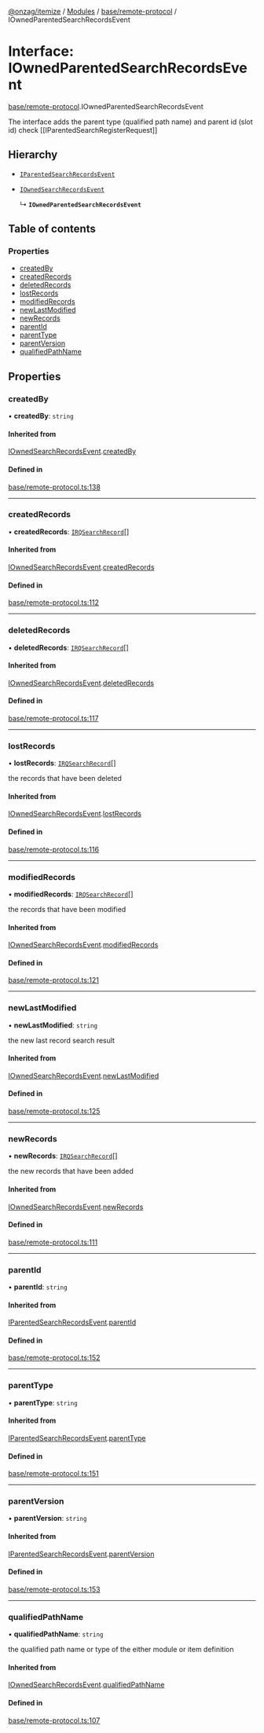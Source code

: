 [@onzag/itemize](../README.md) / [Modules](../modules.md) / [base/remote-protocol](../modules/base_remote_protocol.md) / IOwnedParentedSearchRecordsEvent

# Interface: IOwnedParentedSearchRecordsEvent

[base/remote-protocol](../modules/base_remote_protocol.md).IOwnedParentedSearchRecordsEvent

The interface adds the parent type (qualified path name) and parent id (slot id)
check [[IParentedSearchRegisterRequest]]

## Hierarchy

- [`IParentedSearchRecordsEvent`](base_remote_protocol.IParentedSearchRecordsEvent.md)

- [`IOwnedSearchRecordsEvent`](base_remote_protocol.IOwnedSearchRecordsEvent.md)

  ↳ **`IOwnedParentedSearchRecordsEvent`**

## Table of contents

### Properties

- [createdBy](base_remote_protocol.IOwnedParentedSearchRecordsEvent.md#createdby)
- [createdRecords](base_remote_protocol.IOwnedParentedSearchRecordsEvent.md#createdrecords)
- [deletedRecords](base_remote_protocol.IOwnedParentedSearchRecordsEvent.md#deletedrecords)
- [lostRecords](base_remote_protocol.IOwnedParentedSearchRecordsEvent.md#lostrecords)
- [modifiedRecords](base_remote_protocol.IOwnedParentedSearchRecordsEvent.md#modifiedrecords)
- [newLastModified](base_remote_protocol.IOwnedParentedSearchRecordsEvent.md#newlastmodified)
- [newRecords](base_remote_protocol.IOwnedParentedSearchRecordsEvent.md#newrecords)
- [parentId](base_remote_protocol.IOwnedParentedSearchRecordsEvent.md#parentid)
- [parentType](base_remote_protocol.IOwnedParentedSearchRecordsEvent.md#parenttype)
- [parentVersion](base_remote_protocol.IOwnedParentedSearchRecordsEvent.md#parentversion)
- [qualifiedPathName](base_remote_protocol.IOwnedParentedSearchRecordsEvent.md#qualifiedpathname)

## Properties

### createdBy

• **createdBy**: `string`

#### Inherited from

[IOwnedSearchRecordsEvent](base_remote_protocol.IOwnedSearchRecordsEvent.md).[createdBy](base_remote_protocol.IOwnedSearchRecordsEvent.md#createdby)

#### Defined in

[base/remote-protocol.ts:138](https://github.com/onzag/itemize/blob/59702dd5/base/remote-protocol.ts#L138)

___

### createdRecords

• **createdRecords**: [`IRQSearchRecord`](rq_querier.IRQSearchRecord.md)[]

#### Inherited from

[IOwnedSearchRecordsEvent](base_remote_protocol.IOwnedSearchRecordsEvent.md).[createdRecords](base_remote_protocol.IOwnedSearchRecordsEvent.md#createdrecords)

#### Defined in

[base/remote-protocol.ts:112](https://github.com/onzag/itemize/blob/59702dd5/base/remote-protocol.ts#L112)

___

### deletedRecords

• **deletedRecords**: [`IRQSearchRecord`](rq_querier.IRQSearchRecord.md)[]

#### Inherited from

[IOwnedSearchRecordsEvent](base_remote_protocol.IOwnedSearchRecordsEvent.md).[deletedRecords](base_remote_protocol.IOwnedSearchRecordsEvent.md#deletedrecords)

#### Defined in

[base/remote-protocol.ts:117](https://github.com/onzag/itemize/blob/59702dd5/base/remote-protocol.ts#L117)

___

### lostRecords

• **lostRecords**: [`IRQSearchRecord`](rq_querier.IRQSearchRecord.md)[]

the records that have been deleted

#### Inherited from

[IOwnedSearchRecordsEvent](base_remote_protocol.IOwnedSearchRecordsEvent.md).[lostRecords](base_remote_protocol.IOwnedSearchRecordsEvent.md#lostrecords)

#### Defined in

[base/remote-protocol.ts:116](https://github.com/onzag/itemize/blob/59702dd5/base/remote-protocol.ts#L116)

___

### modifiedRecords

• **modifiedRecords**: [`IRQSearchRecord`](rq_querier.IRQSearchRecord.md)[]

the records that have been modified

#### Inherited from

[IOwnedSearchRecordsEvent](base_remote_protocol.IOwnedSearchRecordsEvent.md).[modifiedRecords](base_remote_protocol.IOwnedSearchRecordsEvent.md#modifiedrecords)

#### Defined in

[base/remote-protocol.ts:121](https://github.com/onzag/itemize/blob/59702dd5/base/remote-protocol.ts#L121)

___

### newLastModified

• **newLastModified**: `string`

the new last record search result

#### Inherited from

[IOwnedSearchRecordsEvent](base_remote_protocol.IOwnedSearchRecordsEvent.md).[newLastModified](base_remote_protocol.IOwnedSearchRecordsEvent.md#newlastmodified)

#### Defined in

[base/remote-protocol.ts:125](https://github.com/onzag/itemize/blob/59702dd5/base/remote-protocol.ts#L125)

___

### newRecords

• **newRecords**: [`IRQSearchRecord`](rq_querier.IRQSearchRecord.md)[]

the new records that have been added

#### Inherited from

[IOwnedSearchRecordsEvent](base_remote_protocol.IOwnedSearchRecordsEvent.md).[newRecords](base_remote_protocol.IOwnedSearchRecordsEvent.md#newrecords)

#### Defined in

[base/remote-protocol.ts:111](https://github.com/onzag/itemize/blob/59702dd5/base/remote-protocol.ts#L111)

___

### parentId

• **parentId**: `string`

#### Inherited from

[IParentedSearchRecordsEvent](base_remote_protocol.IParentedSearchRecordsEvent.md).[parentId](base_remote_protocol.IParentedSearchRecordsEvent.md#parentid)

#### Defined in

[base/remote-protocol.ts:152](https://github.com/onzag/itemize/blob/59702dd5/base/remote-protocol.ts#L152)

___

### parentType

• **parentType**: `string`

#### Inherited from

[IParentedSearchRecordsEvent](base_remote_protocol.IParentedSearchRecordsEvent.md).[parentType](base_remote_protocol.IParentedSearchRecordsEvent.md#parenttype)

#### Defined in

[base/remote-protocol.ts:151](https://github.com/onzag/itemize/blob/59702dd5/base/remote-protocol.ts#L151)

___

### parentVersion

• **parentVersion**: `string`

#### Inherited from

[IParentedSearchRecordsEvent](base_remote_protocol.IParentedSearchRecordsEvent.md).[parentVersion](base_remote_protocol.IParentedSearchRecordsEvent.md#parentversion)

#### Defined in

[base/remote-protocol.ts:153](https://github.com/onzag/itemize/blob/59702dd5/base/remote-protocol.ts#L153)

___

### qualifiedPathName

• **qualifiedPathName**: `string`

the qualified path name or type of the either module or item definition

#### Inherited from

[IOwnedSearchRecordsEvent](base_remote_protocol.IOwnedSearchRecordsEvent.md).[qualifiedPathName](base_remote_protocol.IOwnedSearchRecordsEvent.md#qualifiedpathname)

#### Defined in

[base/remote-protocol.ts:107](https://github.com/onzag/itemize/blob/59702dd5/base/remote-protocol.ts#L107)
